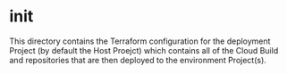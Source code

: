 # init

This directory contains the Terraform configuration for the deployment Project (by default the Host Proejct) which contains all of the Cloud Build and repositories that are then deployed to the environment Project(s).